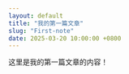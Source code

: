 ```yaml
---
layout: default
title: "我的第一篇文章"
slug: "First-note"
date: 2025-03-20 10:00:00 +0800
---
```


这里是我的第一篇文章的内容！
